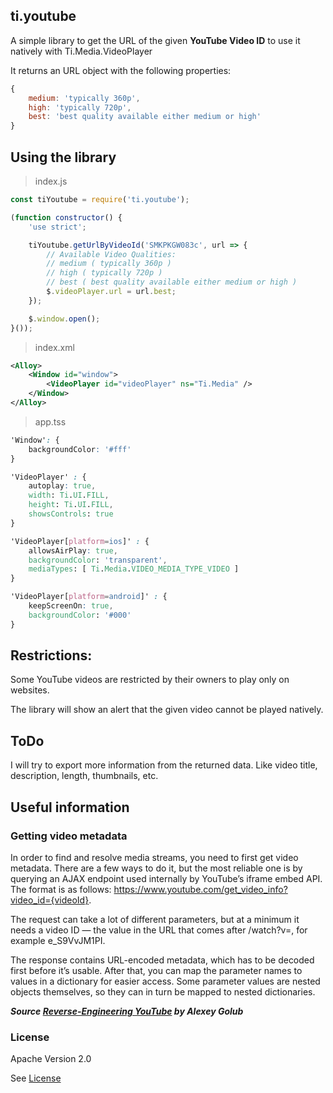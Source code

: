 ## ti.youtube

A simple library to get the URL of the given **YouTube Video ID** to use it natively with Ti.Media.VideoPlayer

It returns an URL object with the following properties:

```javascript
{
    medium: 'typically 360p',
    high: 'typically 720p',
    best: 'best quality available either medium or high'
}
```

## Using the library
> index.js
```javascript
const tiYoutube = require('ti.youtube');

(function constructor() {
    'use strict';

    tiYoutube.getUrlByVideoId('SMKPKGW083c', url => {
        // Available Video Qualities:
        // medium ( typically 360p )
        // high ( typically 720p )
        // best ( best quality available either medium or high )
        $.videoPlayer.url = url.best;
    });

    $.window.open();
}());
```

> index.xml
```xml
<Alloy>
    <Window id="window">
        <VideoPlayer id="videoPlayer" ns="Ti.Media" />
    </Window>
</Alloy>
```

> app.tss
```css
'Window': {
    backgroundColor: '#fff'
}

'VideoPlayer' : {
    autoplay: true,
    width: Ti.UI.FILL,
    height: Ti.UI.FILL,
    showsControls: true
}

'VideoPlayer[platform=ios]' : {
    allowsAirPlay: true,
    backgroundColor: 'transparent',
    mediaTypes: [ Ti.Media.VIDEO_MEDIA_TYPE_VIDEO ]
}

'VideoPlayer[platform=android]' : {
    keepScreenOn: true,
    backgroundColor: '#000'
}
```

## Restrictions:
Some YouTube videos are restricted by their owners to play only on websites.

The library will show an alert that the given video cannot be played natively.

## ToDo
I will try to export more information from the returned data. Like video title, description, length, thumbnails, etc.

## Useful information
### Getting video metadata
In order to find and resolve media streams, you need to first get video metadata. There are a few ways to do it, but the most reliable one is by querying an AJAX endpoint used internally by YouTube’s iframe embed API. The format is as follows: https://www.youtube.com/get_video_info?video_id={videoId}.

The request can take a lot of different parameters, but at a minimum it needs a video ID — the value in the URL that comes after /watch?v=, for example e_S9VvJM1PI.

The response contains URL-encoded metadata, which has to be decoded first before it’s usable. After that, you can map the parameter names to values in a dictionary for easier access. Some parameter values are nested objects themselves, so they can in turn be mapped to nested dictionaries.

***Source [Reverse-Engineering YouTube](https://tyrrrz.me/blog/reverse-engineering-youtube) by Alexey Golub***

### License
Apache Version 2.0

See [License](https://github.com/appit-online/youtube-info-streams/blob/master/LICENSE)
